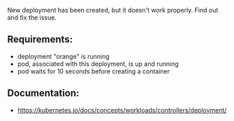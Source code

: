 
New deployment has been created, but it doesn't work properly. Find out and fix the issue.

## Requirements:
- deployment "orange" is running
- pod, associated with this deployment, is up and running
- pod waits for 10 seconds before creating a container

## Documentation:
- https://kubernetes.io/docs/concepts/workloads/controllers/deployment/
